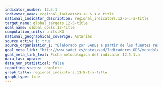 ```yaml
---
indicator_number: 12.5.1
indicator_name: regional_indicators.12-5-1-a-title
national_indicator_description: regional_indicators.12-5-1-a-title
target_name: global_targets.12-5-title
goal_name: global_goals.12-title
computation_units: units.KG
national_geographical_coverage: Asturias
source_active_1: true
source_organisation_1: "Elaborado por SADEI a partir de las fuentes reseñadas en las fichas metodológicas."
goal_meta_link: "http://www.sadei.es/datos/sad/Indicadores_ODS/metodologia/12.5.1.a.pdf"
goal_meta_link_text: Ficha metodológica del indicador 12.5.1.a
data_last_update:  
data_non_statistical: false
reporting_status: complete
graph_title: regional_indicators.12-5-1-a-title
graph_type: line
---
```

